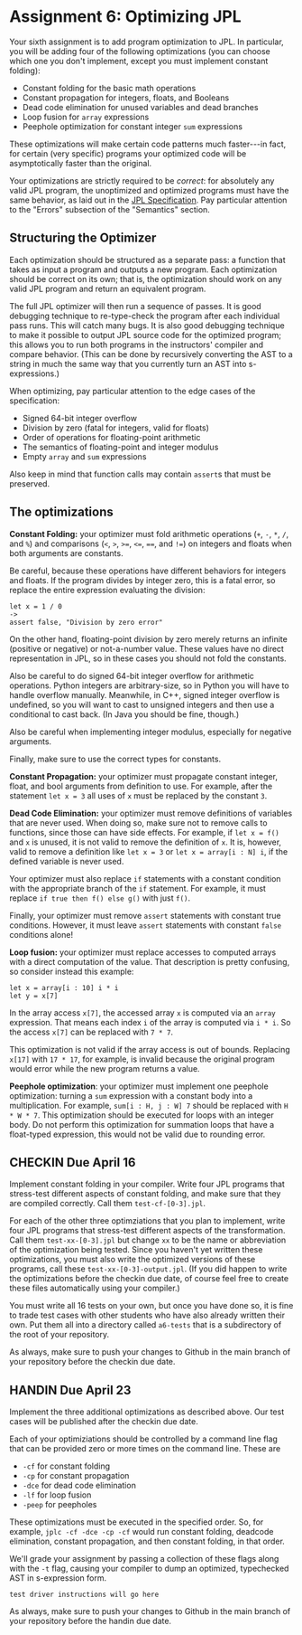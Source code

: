 # Assignment 6: Optimizing JPL

Your sixth assignment is to add program optimization to JPL. In
particular, you will be adding four of the following optimizations
(you can choose which one you don't implement, except you must
implement constant folding):

- Constant folding for the basic math operations
- Constant propagation for integers, floats, and Booleans
- Dead code elimination for unused variables and dead branches
- Loop fusion for `array` expressions
- Peephole optimization for constant integer `sum` expressions

These optimizations will make certain code patterns much faster---in
fact, for certain (very specific) programs your optimized code will be
asymptotically faster than the original.

Your optimizations are strictly required to be *correct*: for
absolutely any valid JPL program, the unoptimized and optimized
programs must have the same behavior, as laid out in the [JPL
Specification](../spec.md). Pay particular attention to the "Errors"
subsection of the "Semantics" section.

## Structuring the Optimizer

Each optimization should be structured as a separate pass: a function
that takes as input a program and outputs a new program. Each
optimization should be correct on its own; that is, the optimization
should work on any valid JPL program and return an equivalent program.

The full JPL optimizer will then run a sequence of passes. It is good
debugging technique to re-type-check the program after each individual
pass runs. This will catch many bugs. It is also good debugging
technique to make it possible to output JPL source code for the
optimized program; this allows you to run both programs in the
instructors' compiler and compare behavior. (This can be done by
recursively converting the AST to a string in much the same way that
you currently turn an AST into s-expressions.)

When optimizing, pay particular attention to the edge cases of the
specification:

- Signed 64-bit integer overflow
- Division by zero (fatal for integers, valid for floats)
- Order of operations for floating-point arithmetic
- The semantics of floating-point and integer modulus
- Empty `array` and `sum` expressions

Also keep in mind that function calls may contain `assert`s that must
be preserved.

## The optimizations

**Constant Folding:** your optimizer must fold arithmetic operations
(`+`, `-`, `*`, `/`, and `%`) and comparisons (`<`, `>`, `>=`, `<=`,
`==`, and `!=`) on integers and floats when both arguments are
constants.

Be careful, because these operations have different behaviors for
integers and floats. If the program divides by integer zero, this is a
fatal error, so replace the entire expression evaluating the division:

    let x = 1 / 0
    ->
    assert false, "Division by zero error"

On the other hand, floating-point division by zero merely returns an
infinite (positive or negative) or not-a-number value. These values
have no direct representation in JPL, so in these cases you should not
fold the constants.

Also be careful to do signed 64-bit integer overflow for arithmetic
operations. Python integers are arbitrary-size, so in Python you will
have to handle overflow manually. Meanwhile, in C++, signed integer
overflow is undefined, so you will want to cast to unsigned integers
and then use a conditional to cast back. (In Java you should be fine,
though.)

Also be careful when implementing integer modulus, especially for
negative arguments.

Finally, make sure to use the correct types for constants.

**Constant Propagation:** your optimizer must propagate constant
integer, float, and bool arguments from definition to use. For
example, after the statement `let x = 3` all uses of `x` must be
replaced by the constant `3`.

**Dead Code Elimination:** your optimizer must remove definitions of
variables that are never used. When doing so, make sure not to remove
calls to functions, since those can have side effects. For example, if
`let x = f()` and `x` is unused, it is not valid to remove the
definition of `x`. It is, however, valid to remove a definition like
`let x = 3` or `let x = array[i : N] i`, if the defined variable is
never used.

Your optimizer must also replace `if` statements with a constant
condition with the appropriate branch of the `if` statement. For
example, it must replace `if true then f() else g()` with just `f()`.

Finally, your optimizer must remove `assert` statements with constant
true conditions. However, it must leave `assert` statements with
constant `false` conditions alone!

**Loop fusion:** your optimizer must replace accesses to
computed arrays with a direct computation of the value. That
description is pretty confusing, so consider instead this example:

    let x = array[i : 10] i * i
    let y = x[7]

In the array access `x[7]`, the accessed array `x` is computed via an
`array` expression. That means each index `i` of the array is computed
via `i * i`. So the access `x[7]` can be replaced with `7 * 7`.

This optimization is not valid if the array access is out of bounds.
Replacing `x[17]` with `17 * 17`, for example, is invalid because the
original program would error while the new program returns a value.

**Peephole optimization**: your optimizer must implement one peephole
optimization: turning a `sum` expression with a constant body into a
multiplication. For example, `sum[i : H, j : W] 7` should be replaced
with `H * W * 7`. This optimization should be executed for loops with
an integer body. Do not perform this optimization for summation loops
that have a float-typed expression, this would not be valid due to
rounding error.

## CHECKIN Due April 16

Implement constant folding in your compiler. Write four JPL programs
that stress-test different aspects of constant folding, and make sure
that they are compiled correctly. Call them `test-cf-[0-3].jpl`.

For each of the other three optimziations that you plan to implement,
write four JPL programs that stress-test different aspects of the
transformation. Call them `test-xx-[0-3].jpl` but change `xx` to be
the name or abbreviation of the optimization being tested. Since you
haven't yet written these optimizations, you must also write the
optimized versions of these programs, call these
`test-xx-[0-3]-output.jpl`. (If you did happen to write the
optimizations before the checkin due date, of course feel free to
create these files automatically using your compiler.)

You must write all 16 tests on your own, but once you have done so, it
is fine to trade test cases with other students who have also already
written their own. Put them all into a directory called `a6-tests`
that is a subdirectory of the root of your repository.

As always, make sure to push your changes to Github in the main branch
of your repository before the checkin due date.

## HANDIN Due April 23

Implement the three additional optimizations as described above. Our
test cases will be published after the checkin due date.

Each of your optimiziations should be controlled by a command line flag
that can be provided zero or more times on the command line. These
are
- `-cf` for constant folding
- `-cp` for constant propagation
- `-dce` for dead code elimination
- `-lf` for loop fusion
- `-peep` for peepholes

These optimizations must be executed in the specified order. So, for
example, `jplc -cf -dce -cp -cf` would run constant folding, deadcode
elimination, constant propagation, and then constant folding, in that
order.

We'll grade your assignment by passing a collection of these flags
along with the `-t` flag, causing your compiler to dump an optimized,
typechecked AST in s-expression form.

```test driver instructions will go here```

As always, make sure to push your changes to Github in the main branch
of your repository before the handin due date.

